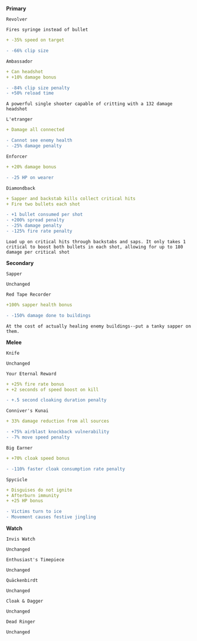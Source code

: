 __**Primary**__


```fix
Revolver
```
```
Fires syringe instead of bullet
```
```yaml
+ -35% speed on target
```
```diff
- -66% clip size
```


```fix
Ambassador
```
```yaml
+ Can headshot
+ +10% damage bonus
```
```diff
- -84% clip size penalty
- +50% reload time
```
```
A powerful single shooter capable of critting with a 132 damage headshot
```


```fix
L'etranger
```
```yaml
+ Damage all connected
```
```diff
- Cannot see enemy health
- -25% damage penalty
```


```fix
Enforcer
```
```yaml
+ +20% damage bonus
```
```diff
- -25 HP on wearer
```


```fix
Diamondback
```
```yaml
+ Sapper and backstab kills collect critical hits
+ Fire two bullets each shot
```
```diff
- +1 bullet consumed per shot
- +200% spread penalty
- -25% damage penalty
- -125% fire rate penalty
```

```
Load up on critical hits through backstabs and saps. It only takes 1 critical to boost both bullets in each shot, allowing for up to 180 damage per critical shot
```




__**Secondary**__


```fix
Sapper
```
```
Unchanged
```


```fix
Red Tape Recorder
```
```yaml
+100% sapper health bonus
```
```diff
- -150% damage done to buildings
```
```
At the cost of actually healing enemy buildings--put a tanky sapper on them.
```


__**Melee**__


```fix
Knife
```
```
Unchanged
```


```fix
Your Eternal Reward
```
```yaml
+ +25% fire rate bonus
+ +2 seconds of speed boost on kill
```
```diff
- +.5 second cloaking duration penalty
```


```fix
Conniver's Kunai
```
```yaml
+ 33% damage reduction from all sources
```
```diff
- +75% airblast knockback vulnerability
- -7% move speed penalty
```


```fix
Big Earner
```
```yaml
+ +70% cloak speed bonus
```
```diff
- -110% faster cloak consumption rate penalty
```


```fix
Spycicle
```
```yaml
+ Disguises do not ignite
+ Afterburn immunity
+ +25 HP bonus
```
```diff
- Victims turn to ice
- Movement causes festive jingling
```


__**Watch**__


```fix
Invis Watch
```
```
Unchanged
```


```fix
Enthusiast's Timepiece
```
```
Unchanged
```


```fix
Quäckenbirdt
```
```
Unchanged
```


```fix
Cloak & Dagger
```
```
Unchanged
```


```fix
Dead Ringer
```
```
Unchanged
```
